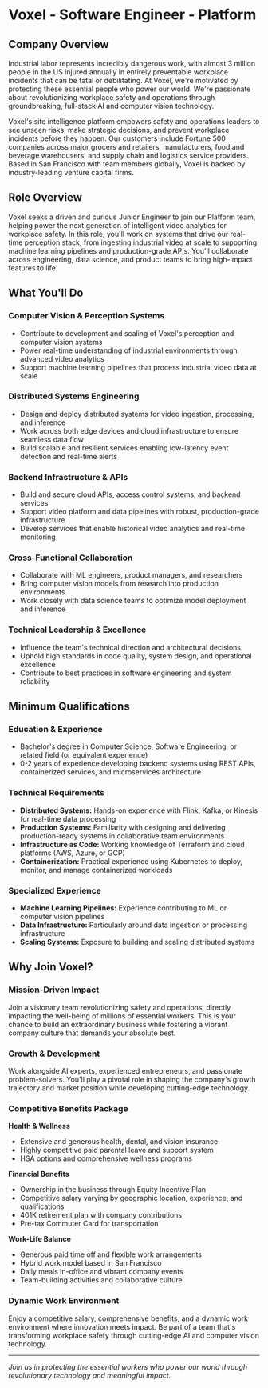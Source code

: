# Voxel - Software Engineer - Platform

## Company Overview

Industrial labor represents incredibly dangerous work, with almost 3 million people in the US injured annually in entirely preventable workplace incidents that can be fatal or debilitating. At Voxel, we're motivated by protecting these essential people who power our world. We're passionate about revolutionizing workplace safety and operations through groundbreaking, full-stack AI and computer vision technology.

Voxel's site intelligence platform empowers safety and operations leaders to see unseen risks, make strategic decisions, and prevent workplace incidents before they happen. Our customers include Fortune 500 companies across major grocers and retailers, manufacturers, food and beverage warehousers, and supply chain and logistics service providers. Based in San Francisco with team members globally, Voxel is backed by industry-leading venture capital firms.

## Role Overview

Voxel seeks a driven and curious Junior Engineer to join our Platform team, helping power the next generation of intelligent video analytics for workplace safety. In this role, you'll work on systems that drive our real-time perception stack, from ingesting industrial video at scale to supporting machine learning pipelines and production-grade APIs. You'll collaborate across engineering, data science, and product teams to bring high-impact features to life.

## What You'll Do

### Computer Vision & Perception Systems

- Contribute to development and scaling of Voxel's perception and computer vision systems
- Power real-time understanding of industrial environments through advanced video analytics
- Support machine learning pipelines that process industrial video data at scale

### Distributed Systems Engineering

- Design and deploy distributed systems for video ingestion, processing, and inference
- Work across both edge devices and cloud infrastructure to ensure seamless data flow
- Build scalable and resilient services enabling low-latency event detection and real-time alerts

### Backend Infrastructure & APIs

- Build and secure cloud APIs, access control systems, and backend services
- Support video platform and data pipelines with robust, production-grade infrastructure
- Develop services that enable historical video analytics and real-time monitoring

### Cross-Functional Collaboration

- Collaborate with ML engineers, product managers, and researchers
- Bring computer vision models from research into production environments
- Work closely with data science teams to optimize model deployment and inference

### Technical Leadership & Excellence

- Influence the team's technical direction and architectural decisions
- Uphold high standards in code quality, system design, and operational excellence
- Contribute to best practices in software engineering and system reliability

## Minimum Qualifications

### Education & Experience

- Bachelor's degree in Computer Science, Software Engineering, or related field (or equivalent experience)
- 0-2 years of experience developing backend systems using REST APIs, containerized services, and microservices architecture

### Technical Requirements

- **Distributed Systems:** Hands-on experience with Flink, Kafka, or Kinesis for real-time data processing
- **Production Systems:** Familiarity with designing and delivering production-ready systems in collaborative team environments
- **Infrastructure as Code:** Working knowledge of Terraform and cloud platforms (AWS, Azure, or GCP)
- **Containerization:** Practical experience using Kubernetes to deploy, monitor, and manage containerized workloads

### Specialized Experience

- **Machine Learning Pipelines:** Experience contributing to ML or computer vision pipelines
- **Data Infrastructure:** Particularly around data ingestion or processing infrastructure
- **Scaling Systems:** Exposure to building and scaling distributed systems

## Why Join Voxel?

### Mission-Driven Impact

Join a visionary team revolutionizing safety and operations, directly impacting the well-being of millions of essential workers. This is your chance to build an extraordinary business while fostering a vibrant company culture that demands your absolute best.

### Growth & Development

Work alongside AI experts, experienced entrepreneurs, and passionate problem-solvers. You'll play a pivotal role in shaping the company's growth trajectory and market position while developing cutting-edge technology.

### Competitive Benefits Package

**Health & Wellness**

- Extensive and generous health, dental, and vision insurance
- Highly competitive paid parental leave and support system
- HSA options and comprehensive wellness programs

**Financial Benefits**

- Ownership in the business through Equity Incentive Plan
- Competitive salary varying by geographic location, experience, and qualifications
- 401K retirement plan with company contributions
- Pre-tax Commuter Card for transportation

**Work-Life Balance**

- Generous paid time off and flexible work arrangements
- Hybrid work model based in San Francisco
- Daily meals in-office and vibrant company events
- Team-building activities and collaborative culture

### Dynamic Work Environment

Enjoy a competitive salary, comprehensive benefits, and a dynamic work environment where innovation meets impact. Be part of a team that's transforming workplace safety through cutting-edge AI and computer vision technology.

---

_Join us in protecting the essential workers who power our world through revolutionary technology and meaningful impact._
